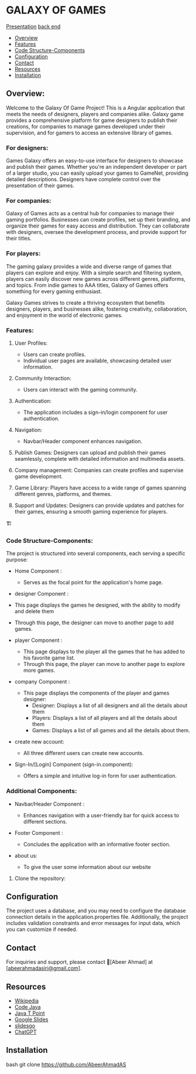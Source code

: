 
# GALAXY OF GAMES
[Presentation](https://docs.google.com/presentation/d/1WFH-f5g4sDzrNarR49ZVdJQ5dc5_Iof44dC7xLShhys/edit?usp=sharing)
[back end](https://github.com/AbeerAhmadAS/VideoGame.git)

- [Overview](#overview)
- [Features](#features)
- [Code Structure-Components](#code-structure-components)
- [Configuration](#configuration)
- [Contact](#contact)
- [Resources](#resources)
- [Installation](#installation)

## Overview:

Welcome to the Galaxy Of Game Project! This is a Angular application that meets the needs of designers, players and companies alike. Galaxy game  provides a comprehensive platform for game designers to publish their creations, for companies to manage games developed under their supervision, and for gamers to access an extensive library of games.


### For designers:
Games Galaxy offers an easy-to-use interface for designers to showcase and publish their games. Whether you're an independent developer or part of a larger studio, you can easily upload your games to GameNet, providing detailed descriptions. Designers have complete control over the presentation of their games.


### For companies:
Galaxy of Games acts as a central hub for companies to manage their gaming portfolios. Businesses can create profiles, set up their branding, and organize their games for easy access and distribution. They can collaborate with designers, oversee the development process, and provide support for their titles.

### For players:
The gaming galaxy provides a wide and diverse range of games that players can explore and enjoy. With a simple search and filtering system, players can easily discover new games across different genres, platforms, and topics. From indie games to AAA titles, Galaxy of Games offers something for every gaming enthusiast.




Galaxy Games strives to create a thriving ecosystem that benefits designers, players, and businesses alike, fostering creativity, collaboration, and enjoyment in the world of electronic games.

### Features:

1. User Profiles:
   - Users can create profiles.
   - Individual user pages are available, showcasing detailed user information.

2. Community Interaction:
   - Users can interact with the gaming community.

3. Authentication:
   - The application includes a sign-in/login component for user authentication.

4. Navigation:
   - Navbar/Header component enhances navigation.
  
     
5. Publish Games: Designers can upload and publish their games seamlessly, complete with detailed information and multimedia assets.

   
6. Company management: Companies can create profiles and supervise game development.

7. Game Library: Players have access to a wide range of games spanning different genres, platforms, and themes.


8. Support and Updates: Designers can provide updates and patches for their games, ensuring a smooth gaming experience for players.



🏗️
### Code Structure-Components: 

The project is structured into several components, each serving a specific purpose:

- Home Component :
  - Serves as the focal point for the application's home page.

- designer Component :
 - This page displays the games he designed, with the ability to modify and delete them
 - Through this page, the designer can move to another page to add games.

- player Component :
   - This page displays to the player all the games that he has added to his favorite game list.
   - Through this page, the player can move to another page to explore more games.
- company Component :
     -  This page displays the components of the player and games designer:
           - Designer: Displays a list of all designers and all the details about them
           - Players: Displays a list of all players and all the details about them
           - Games: Displays a list of all games and all the details about them.

- create new account:
   - All three different users can create new accounts.
 
     
- Sign-In/[Login] Component (sign-in.component):
  - Offers a simple and intuitive log-in form for user authentication.

### Additional Components:

- Navbar/Header Component :
  - Enhances navigation with a user-friendly bar for quick access to different sections.

- Footer Component :
  - Concludes the application with an informative footer section.
 
    
- about us:
    - To give the user some information about our website

1. Clone the repository:


## Configuration

The project uses a database, and you may need to configure the database connection details in the application.properties file. Additionally, the project includes validation constraints and error messages for input data, which you can customize if needed.


 
## Contact

For inquiries and support, please contact [ِAbeer Ahmad] at [abeerahmadasiri@gmail.com].

## Resources

- [Wikipedia](https://en.wikipedia.org/)
- [Code Java](https://www.codejava.net/)
- [Java T Point](https://www.javatpoint.com/)
- [Google Slides](https://www.google.com/slides/about/)
- [slidesgo](https://slidesgo.com/)
- [ChatGPT](https://www.openai.com/)

##  Installation
   
bash
   git clone https://github.com/AbeerAhmadAS
